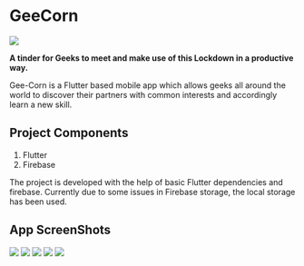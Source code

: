 # GeeCorn
![](graphicFiles/Introduction.png)

**A tinder for Geeks to meet and make use of this Lockdown in a productive way.**

Gee-Corn is a Flutter based mobile app which allows geeks all around the world to discover their partners with common interests and accordingly learn a new skill.

## Project Components

1. Flutter
2. Firebase

The project is developed with the help of basic Flutter dependencies and firebase. Currently due to some issues in Firebase storage,
the local storage has been used.

## App ScreenShots
![](graphicFiles/refer1.jpg) ![](graphicFiles/refer2.jpg)
![](graphicFiles/refer3.jpg)
![](graphicFiles/refer4.jpg) ![](graphicFiles/refer5.jpg)
